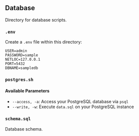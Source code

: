 ## Database

Directory for database scripts.

### `.env`

Create a `.env` file within this directory:
```
USER=admin
PASSWORD=sample
NETLOC=127.0.0.1
PORT=5432
DBNAME=sampledb
```

### `postgres.sh`

#### Available Parameters
- `--access, -a`: Access your PostgreSQL database via `psql`
- `--write, -w`: Execute `data.sql` on your PostgreSQL instance

### `schema.sql`

Database schema.
